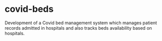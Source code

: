 # covid-beds

Development of a Covid bed management system which manages patient records admitted in hospitals and also tracks beds availability based on hospitals.